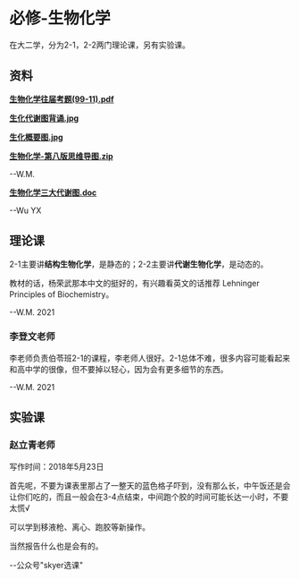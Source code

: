 # 必修-生物化学

在大二学，分为2-1，2-2两门理论课，另有实验课。

## 资料

**[生物化学往届考题(99-11).pdf](./src/生物化学往届考题(99-11).pdf)**

**[生化代谢图背诵.jpg](./src/生化代谢图背诵.jpg)**

**[生化概要图.jpg](./src/生化概要图.jpg)**

**[生物化学-第八版思维导图.zip](./src/生物化学-第八版思维导图.zip)**

--W.M.

**[生物化学三大代谢图.doc](./src/生物化学三大代谢图.doc)**

--Wu YX


## 理论课

2-1主要讲**结构生物化学**，是静态的；2-2主要讲**代谢生物化学**，是动态的。

教材的话，杨荣武那本中文的挺好的，有兴趣看英文的话推荐 Lehninger Principles of Biochemistry。

--W.M. 2021

### 李登文老师

李老师负责伯苓班2-1的课程，李老师人很好。2-1总体不难，很多内容可能看起来和高中学的很像，但不要掉以轻心，因为会有更多细节的东西。

--W.M. 2021

## 实验课

### 赵立青老师

写作时间：2018年5月23日

首先呢，不要为课表里那占了一整天的蓝色格子吓到，没有那么长，中午饭还是会让你们吃的，而且一般会在3-4点结束，中间跑个胶的时间可能长达一小时，不要太慌√

可以学到移液枪、离心、跑胶等新操作。

当然报告什么也是会有的。

--公众号"skyer选课"
